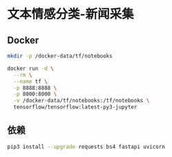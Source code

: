 # 文本情感分类-新闻采集

## Docker

```bash
mkdir -p /docker-data/tf/notebooks
```

```bash
docker run -d \
  --rm \
  --name tf \
  -p 8888:8888 \
  -p 8000:8000 \
  -v /docker-data/tf/notebooks:/tf/notebooks \
  tensorflow/tensorflow:latest-py3-jupyter
```

## 依赖

```bash
pip3 install --upgrade requests bs4 fastapi uvicorn
```
